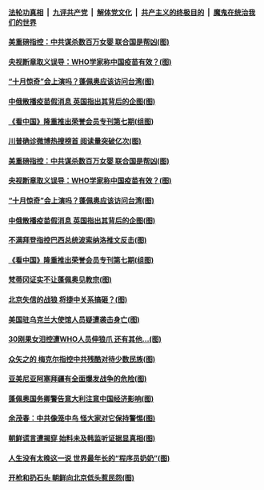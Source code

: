 

####  [法轮功真相](../../../../basic/blob/master/README.md?t=10030002) &nbsp;|&nbsp; [九评共产党](../../../../9ping.md/blob/master/README.md?t=10030002) &nbsp;|&nbsp; [解体党文化](../../../../jtdwh.md/blob/master/README.md?t=10030002)  &nbsp;|&nbsp; [共产主义的终极目的](../../../../gczydzjmd.md/blob/master/README.md?t=10030002) &nbsp;|&nbsp; [魔鬼在统治我们的世界](../../../../mgztzwmdsj.md/blob/master/README.md?t=10030002) 

#### [美重磅指控：中共谋杀数百万女婴 联合国是帮凶(图)](../pages/p9/947965.md?t=10030002) 

#### [央视断章取义误导：WHO学家称中国疫苗有效？(图)](../pages/p9/947878.md?t=10030002) 

#### [“十月惊奇”会上演吗？蓬佩奥应该访问台湾(图)](../pages/p9/947946.md?t=10030002) 

#### [中俄散播疫苗假消息 英国指出其背后的企图(图)](../pages/p9/947869.md?t=10030002) 


#### [《看中国》隆重推出荣誉会员专刊第七期(组图)](../pages/p9/947768.md?t=10030002) 

#### [川普确诊微博热搜榜首 阅读量突破亿次(图)](../pages/p9/947991.md?t=10030002) 

#### [美重磅指控：中共谋杀数百万女婴 联合国是帮凶(图)](../pages/p9/947965.md?t=10030002) 

#### [央视断章取义误导：WHO学家称中国疫苗有效？(图)](../pages/p9/947878.md?t=10030002) 

#### [“十月惊奇”会上演吗？蓬佩奥应该访问台湾(图)](../pages/p9/947946.md?t=10030002) 

#### [中俄散播疫苗假消息 英国指出其背后的企图(图)](../pages/p9/947869.md?t=10030002) 

#### [不满拜登指控巴西总统波索纳洛推文反击(图)](../pages/p9/947938.md?t=10030002) 


#### [《看中国》隆重推出荣誉会员专刊第七期(组图)](../pages/p9/947768.md?t=10030002) 

#### [梵蒂冈证实不让蓬佩奥见教宗(图)](../pages/p9/947870.md?t=10030002) 

#### [北京失信的战狼 将捷中关系搞砸？(图)](../pages/p9/947850.md?t=10030002) 

#### [美国驻乌克兰大使馆人员疑遭袭击身亡(图)](../pages/p9/947822.md?t=10030002) 

#### [30刚果女泪控遭WHO人员伸狼爪 还有其他...(图)](../pages/p9/947767.md?t=10030002) 


#### [众矢之的 梅克尔指控中共残酷对待少数民族(图)](../pages/p9/947816.md?t=10030002) 

#### [亚美尼亚阿塞拜疆有全面爆发战争的危险(图)](../pages/p9/947813.md?t=10030002) 

#### [蓬佩奥国务卿警告意大利注意中国经济影响(图)](../pages/p9/947812.md?t=10030002) 

#### [余茂春：中共像笼中鸟 怪大家对它保持警惕(图)](../pages/p9/947748.md?t=10030002) 

#### [朝鲜谎言遭揭穿 始料未及韩监听证据显真相(图)](../pages/p9/947669.md?t=10030002) 

#### [人生没有太晚这一说 世界最年长的“程序员奶奶”(图)](../pages/p9/947722.md?t=10030002) 

#### [开枪和扔石头 朝鲜向北京低头惹民怨(图)](../pages/p9/947662.md?t=10030002) 

